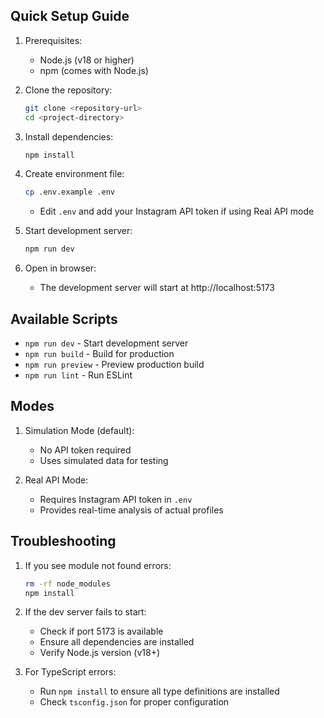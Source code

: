 ## Quick Setup Guide

1. Prerequisites:
   - Node.js (v18 or higher)
   - npm (comes with Node.js)

2. Clone the repository:
   ```bash
   git clone <repository-url>
   cd <project-directory>
   ```

3. Install dependencies:
   ```bash
   npm install
   ```

4. Create environment file:
   ```bash
   cp .env.example .env
   ```
   - Edit `.env` and add your Instagram API token if using Real API mode

5. Start development server:
   ```bash
   npm run dev
   ```

6. Open in browser:
   - The development server will start at http://localhost:5173

## Available Scripts

- `npm run dev` - Start development server
- `npm run build` - Build for production
- `npm run preview` - Preview production build
- `npm run lint` - Run ESLint

## Modes

1. Simulation Mode (default):
   - No API token required
   - Uses simulated data for testing

2. Real API Mode:
   - Requires Instagram API token in `.env`
   - Provides real-time analysis of actual profiles

## Troubleshooting

1. If you see module not found errors:
   ```bash
   rm -rf node_modules
   npm install
   ```

2. If the dev server fails to start:
   - Check if port 5173 is available
   - Ensure all dependencies are installed
   - Verify Node.js version (v18+)

3. For TypeScript errors:
   - Run `npm install` to ensure all type definitions are installed
   - Check `tsconfig.json` for proper configuration